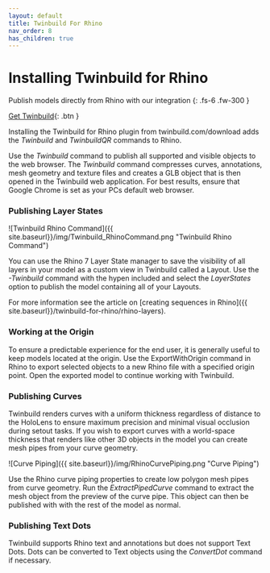 ```yaml
---
layout: default
title: Twinbuild For Rhino
nav_order: 8
has_children: true
---
```


# Installing Twinbuild for Rhino

Publish models directly from Rhino with our integration
{: .fs-6 .fw-300 }

[Get Twinbuild](https://twinbuild.com/download){: .btn }

Installing the Twinbuild for Rhino plugin from twinbuild.com/download adds the _Twinbuild_ and _TwinbuildQR_ commands to Rhino.

Use the _Twinbuild_ command to publish all supported and visible objects to the web browser. The _Twinbuild_ command compresses curves, annotations, mesh geometry and texture files and creates a GLB object that is then opened in the Twinbuild web application. For best results, ensure that Google Chrome is set as your PCs default web browser.

### Publishing Layer States

![Twinbuild Rhino Command]({{ site.baseurl}}/img/Twinbuild_RhinoCommand.png "Twinbuild Rhino Command")

You can use the Rhino 7 Layer State manager to save the visibility of all layers in your model as a custom view in Twinbuild called a Layout. Use the _-Twinbuild_ command with the hypen included and select the _LayerStates_ option to publish the model containing all of your Layouts.

For more information see the article on [creating sequences in Rhino]({{ site.baseurl}}/twinbuild-for-rhino/rhino-layers).

### Working at the Origin

To ensure a predictable experience for the end user, it is generally useful to keep models located at the origin. Use the ExportWithOrigin command in Rhino to export selected objects to a new Rhino file with a specified origin point. Open the exported model to continue working with Twinbuild.

### Publishing Curves

Twinbuild renders curves with a uniform thickness regardless of distance to the HoloLens to ensure maximum precision and minimal visual occlusion during setout tasks. If you wish to export curves with a world-space thickness that renders like other 3D objects in the model you can create mesh pipes from your curve geometry.

![Curve Piping]({{ site.baseurl}}/img/RhinoCurvePiping.png "Curve Piping")

Use the Rhino curve piping properties to create low polygon mesh pipes from curve geometry. Run the _ExtractPipedCurve_ command to extract the mesh object from the preview of the curve pipe. This object can then be published with with the rest of the model as normal.

### Publishing Text Dots

Twinbuild supports Rhino text and annotations but does not support Text Dots. Dots can be converted to Text objects using the _ConvertDot_ command if necessary.
